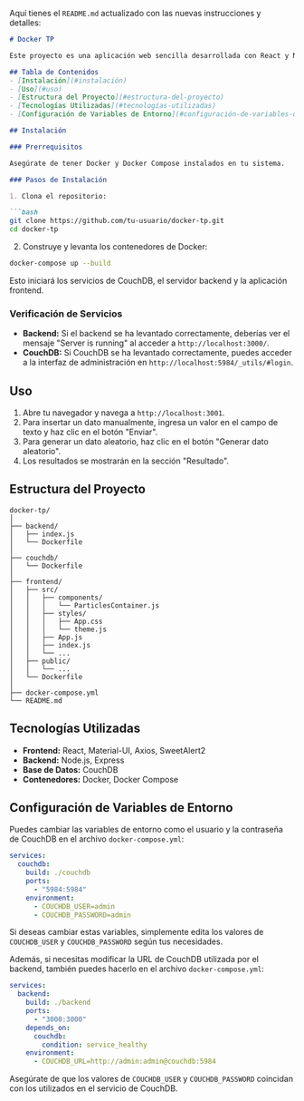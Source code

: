 Aquí tienes el `README.md` actualizado con las nuevas instrucciones y detalles:

```markdown
# Docker TP

Este proyecto es una aplicación web sencilla desarrollada con React y Node.js, que interactúa con una base de datos CouchDB. La aplicación permite insertar datos de forma manual o generar datos aleatorios, mostrando los resultados en pantalla.

## Tabla de Contenidos
- [Instalación](#instalación)
- [Uso](#uso)
- [Estructura del Proyecto](#estructura-del-proyecto)
- [Tecnologías Utilizadas](#tecnologías-utilizadas)
- [Configuración de Variables de Entorno](#configuración-de-variables-de-entorno)

## Instalación

### Prerrequisitos

Asegúrate de tener Docker y Docker Compose instalados en tu sistema.

### Pasos de Instalación

1. Clona el repositorio:

```bash
git clone https://github.com/tu-usuario/docker-tp.git
cd docker-tp
```

2. Construye y levanta los contenedores de Docker:

```bash
docker-compose up --build
```

Esto iniciará los servicios de CouchDB, el servidor backend y la aplicación frontend.

### Verificación de Servicios

- **Backend:** Si el backend se ha levantado correctamente, deberías ver el mensaje "Server is running" al acceder a `http://localhost:3000/`.
- **CouchDB:** Si CouchDB se ha levantado correctamente, puedes acceder a la interfaz de administración en `http://localhost:5984/_utils/#login`.

## Uso

1. Abre tu navegador y navega a `http://localhost:3001`.
2. Para insertar un dato manualmente, ingresa un valor en el campo de texto y haz clic en el botón "Enviar".
3. Para generar un dato aleatorio, haz clic en el botón "Generar dato aleatorio".
4. Los resultados se mostrarán en la sección "Resultado".

## Estructura del Proyecto

```plaintext
docker-tp/
│
├── backend/
│   ├── index.js
│   └── Dockerfile
│
├── couchdb/
│   └── Dockerfile
│
├── frontend/
│   ├── src/
│   │   ├── components/
│   │   │   └── ParticlesContainer.js
│   │   ├── styles/
│   │   │   ├── App.css
│   │   │   └── theme.js
│   │   ├── App.js
│   │   ├── index.js
│   │   └── ...
│   ├── public/
│   │   └── ...
│   └── Dockerfile
│
├── docker-compose.yml
└── README.md
```

## Tecnologías Utilizadas

- **Frontend:** React, Material-UI, Axios, SweetAlert2
- **Backend:** Node.js, Express
- **Base de Datos:** CouchDB
- **Contenedores:** Docker, Docker Compose

## Configuración de Variables de Entorno

Puedes cambiar las variables de entorno como el usuario y la contraseña de CouchDB en el archivo `docker-compose.yml`:

```yaml
services:
  couchdb:
    build: ./couchdb
    ports:
      - "5984:5984"
    environment:
      - COUCHDB_USER=admin
      - COUCHDB_PASSWORD=admin
```

Si deseas cambiar estas variables, simplemente edita los valores de `COUCHDB_USER` y `COUCHDB_PASSWORD` según tus necesidades.

Además, si necesitas modificar la URL de CouchDB utilizada por el backend, también puedes hacerlo en el archivo `docker-compose.yml`:

```yaml
services:
  backend:
    build: ./backend
    ports:
      - "3000:3000"
    depends_on:
      couchdb:
        condition: service_healthy
    environment:
      - COUCHDB_URL=http://admin:admin@couchdb:5984
```

Asegúrate de que los valores de `COUCHDB_USER` y `COUCHDB_PASSWORD` coincidan con los utilizados en el servicio de CouchDB.